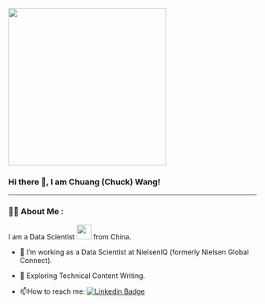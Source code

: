 <div id="header" align="left">
  <img src="https://media.giphy.com/media/qgQUggAC3Pfv687qPC/giphy.gif" width="320"/>
</div>



### Hi there 👋, I am Chuang (Chuck) Wang!

---

### :man_technologist: About Me :

I am a Data Scientist <img src="https://media.giphy.com/media/TJP7EH5i1fB2rKeWbf/giphy.gif" width="30"> from China.

- :telescope: I’m working as a Data Scientist at NielsenIQ (formerly Nielsen Global Connect).

- :seedling: Exploring Technical Content Writing.

- :mailbox:How to reach me: [![Linkedin Badge](https://img.shields.io/badge/-chuck-blue?style=flat&logo=Linkedin&logoColor=white)]([your-linkedin-url](https://www.linkedin.com/in/chuckwang/))
